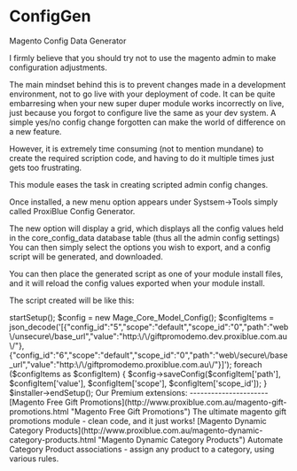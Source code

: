 ConfigGen
=========

Magento Config Data Generator

I firmly believe that you should try not to use the magento admin to make configuration adjustments.

The main mindset behind this is to prevent changes made in a development environment, not to go live with your deployment of code. 
It can be quite embarresing when your new super duper module works incorrectly on live, just because you forgot to configure live the same as your dev system.
A simple yes/no config change forgotten can make the world of difference on a new feature.

However, it is extremely time consuming (not to mention mundane) to create the required scription code, and having to do it multiple times just gets too frustrating.
 
This module eases the task in creating scripted admin config changes.

Once installed, a new menu option appears under Systsem->Tools simply called ProxiBlue Config Generator.

The new option will display a grid, which displays all the config values held in the core_config_data database table (thus all the admin config settings)
You can then simply select the options you wish to export, and a config script will be generated, and downloaded.
 
You can then place the generated script as one of your module install files, and it will reload the config values exported when your module install.

The script created will be like this:

<?php
/**
 * This file was generated by using ProxiBlue Config Generator
 * You can edit the generated config file by making changes in the template file
 * proxiblue_configgen.phtml located in the admin design folder.
 * 
 * Latest code available from our website www.proxiblue.com.au
 * 
 */

$installer = $this;
$installer->startSetup();

$config = new Mage_Core_Model_Config();

$configItems = json_decode('[{"config_id":"5","scope":"default","scope_id":"0","path":"web\/unsecure\/base_url","value":"http:\/\/giftpromodemo.dev.proxiblue.com.au\/"},{"config_id":"6","scope":"default","scope_id":"0","path":"web\/secure\/base_url","value":"http:\/\/giftpromodemo.proxiblue.com.au\/"}]');

foreach ($configItems as $configItem) {
    $config->saveConfig($configItem['path'], $configItem['value'], $configItem['scope'], $configItem['scope_id']);
}

$installer->endSetup();


Our Premium extensions:
----------------------
[Magento Free Gift Promotions](http://www.proxiblue.com.au/magento-gift-promotions.html "Magento Free Gift Promotions")
The ultimate magento gift promotions module - clean code, and it just works!

[Magento Dynamic Category Products](http://www.proxiblue.com.au/magento-dynamic-category-products.html "Magento Dynamic Category Products")
Automate Category Product associations - assign any product to a category, using various rules.

